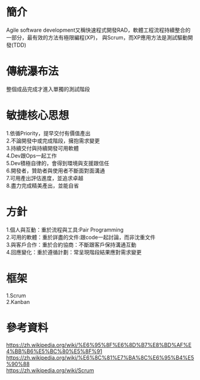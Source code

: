 # 簡介  
Agile software development又稱快速程式開發RAD，軟體工程流程持續整合的一部分，最有效的方法有極限編程(XP)， 與Scrum，而XP應用方法是測試驅動開發(TDD)    

# 傳統瀑布法
整個成品完成才進入單獨的測試階段  

# 敏捷核心思想    
1.依循Priority，提早交付有價值產出  
2.不論開發中或完成階段，擁抱需求變更  
3.持續交付與持續開發可用軟體  
4.Dev跟Ops一起工作  
5.Dev積極自律的，會得到環境與支援跟信任  
6.開發者，贊助者與使用者不斷面對面溝通  
7.可用產出評估進度，並追求卓越  
8.盡力完成精美產出，並能自省    

# 方針  
1.個人與互動：重於流程與工具:Pair Programming  
2.可用的軟體：重於詳盡的文件:跟code一起討論，而非沈重文件  
3.與客戶合作：重於合約協商：不斷跟客戶保持溝通互動  
4.回應變化：重於遵循計劃：常呈現階段結果應對需求變更

# 框架
1.Scrum  
2.Kanban    

# 參考資料
https://zh.wikipedia.org/wiki/%E6%95%8F%E6%8D%B7%E8%BD%AF%E4%BB%B6%E5%BC%80%E5%8F%91  
https://zh.wikipedia.org/wiki/%E6%8C%81%E7%BA%8C%E6%95%B4%E5%90%88  
https://zh.wikipedia.org/wiki/Scrum  
